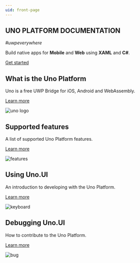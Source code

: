 ```yaml
---
uid: front-page
---
```



<section class="intro">
<h1>UNO PLATFORM DOCUMENTATION</h1>
<p><em>#uwpeverywhere</em></p>
<p>Build native apps for <strong>Mobile</strong> and <strong>Web</strong> using <strong>XAML</strong> and <strong>C#</strong>.</p>
<span class="button white">

[Get started](~/articles/intro.md)

</span>
</section>

<section class="container">

<div class="headerboxes row">

<div class="col-md-6 col-xs-12 headerbox">
<div class="headerbox-inner clearfix">
<h2>What is the Uno Platform</h2>
<p>Uno is a free UWP Bridge for iOS, Android and WebAssembly.</p>
<span class="button turquoise">

[Learn more](~/articles/intro.md)

</span>
<img src="images/uno.png" alt="uno logo" class="icon" />
</div>       
</div>

<div class="col-md-6 col-xs-12 headerbox">
<div class="headerbox-inner clearfix">
<h2>Supported features</h2>
<p>A list of supported Uno Platform features.</p>
<span class="button turquoise">

[Learn more](~/articles/supported-features.md)

</span>
<img src="images/features.png" alt="features" class="icon" />
</div>       
</div>       

<div class="col-md-6 col-xs-12 headerbox">
<div class="headerbox-inner clearfix">
<h2>Using Uno.UI</h2>
<p>An introduction to developing with the Uno Platform.</p>
<span class="button turquoise">

[Learn more](~/articles/using-uno-ui.md)

</span>
<img src="images/keyboard.png" alt="keyboard" class="icon" />
</div>       
</div>       

<div class="col-md-6 col-xs-12 headerbox">
<div class="headerbox-inner clearfix">
<h2>Debugging Uno.UI</h2>
<p>How to contribute to the Uno Platform.</p>
<span class="button turquoise">

[Learn more](~/articles/debugging-uno-ui.md)

</span>
<img src="images/bug.png" alt="bug" class="icon" />
</div>       
</div>       

</div>